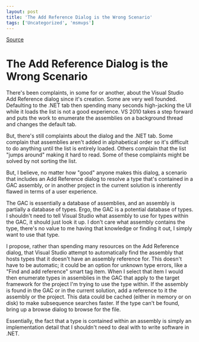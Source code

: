 ```yaml
---
layout: post
title: 'The Add Reference Dialog is the Wrong Scenario'
tags: ['Uncategorized', 'msmvps']
---
```

[Source](http://blogs.msmvps.com/peterritchie/2010/03/19/the-add-reference-dialog-is-the-wrong-scenario/ "Permalink to The Add Reference Dialog is the Wrong Scenario")

# The Add Reference Dialog is the Wrong Scenario

There's been complaints, in some for or another, about the Visual Studio Add Reference dialog since it's creation. Some are very well founded. Defaulting to the .NET tab then spending many seconds high-jacking the UI while it loads the list is not a good experience. VS 2010 takes a step forward and puts the work to enumerate the assemblies on a background thread and changes the default tab.

But, there's still complaints about the dialog and the .NET tab. Some complain that assemblies aren't added in alphabetical order so it's difficult to do anything until the list is entirely loaded. Others complain that the list "jumps around" making it hard to read. Some of these complaints might be solved by not sorting the list.

But, I believe, no matter how "good" anyone makes this dialog, a scenario that includes an Add Reference dialog to resolve a type that's contained in a GAC assembly, or in another project in the current solution is inherently flawed in terms of a user experience.

The GAC is essentially a database of assemblies, and an assembly is partially a database of types. Ergo, the GAC is a potential database of types. I shouldn't need to tell Visual Studio what assembly to use for types within the GAC, it should just look it up. I don't care what assembly contains the type, there's no value to me having that knowledge or finding it out, I simply want to use that type.

I propose, rather than spending many resources on the Add Reference dialog, that Visual Studio attempt to automatically find the assembly that hosts types that it doesn't have an assembly reference for. This doesn't have to be automatic; it could be an option for unknown type errors, like a "Find and add reference" smart tag item. When I select that item I would then enumerate types in assemblies in the GAC that apply to the target framework for the project I'm trying to use the type within. If the assembly is found in the GAC or in the current solution, add a reference to it the assembly or the project. This data could be cached (either in memory or on disk) to make subsequence searches faster. If the type can't be found, bring up a browse dialog to browse for the file. 

Essentially, the fact that a type is contained within an assembly is simply an implementation detail that I shouldn't need to deal with to write software in .NET.


